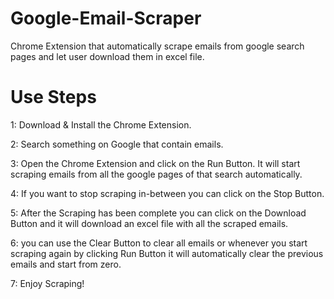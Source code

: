 # Google-Email-Scraper
Chrome Extension that automatically scrape emails from google search pages and let user download them in excel file.

# Use Steps
1: Download & Install the Chrome Extension.

2: Search something on Google that contain emails.

3: Open the Chrome Extension and click on the Run Button. It will start scraping emails from all the google pages of that search automatically.

4: If you want to stop scraping in-between you can click on the Stop Button.

5: After the Scraping has been complete you can click on the Download Button and it will download an excel file with all the scraped emails.

6: you can use the Clear Button to clear all emails or whenever you start scraping again by clicking Run Button it will automatically clear the previous emails and start from zero.

7: Enjoy Scraping!
